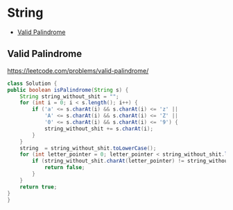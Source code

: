# String

+ [Valid Palindrome](#valid-palindrome)

[MDLink]: <>

## Valid Palindrome

https://leetcode.com/problems/valid-palindrome/

```java
class Solution {
public boolean isPalindrome(String s) {
    String string_without_shit = "";
    for (int i = 0; i < s.length(); i++) {
        if ('a' <= s.charAt(i) && s.charAt(i) <= 'z' ||
            'A' <= s.charAt(i) && s.charAt(i) <= 'Z' || 
            '0' <= s.charAt(i) && s.charAt(i) <= '9') {
            string_without_shit += s.charAt(i);
        }
    }
    string  = string_without_shit.toLowerCase();
    for (int letter_pointer = 0; letter_pointer < string_without_shit.length() / 2; letter_pointer++) {
        if (string_without_shit.charAt(letter_pointer) != string_without_shit.charAt(string_without_shit.length() - letter_pointer - 1)) {
            return false;
        }
    }
    return true;
}
}
```

[Solution]: <>